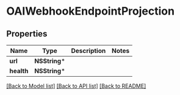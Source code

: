 # OAIWebhookEndpointProjection

## Properties
Name | Type | Description | Notes
------------ | ------------- | ------------- | -------------
**url** | **NSString*** |  | 
**health** | **NSString*** |  | 

[[Back to Model list]](../README#documentation-for-models) [[Back to API list]](../README#documentation-for-api-endpoints) [[Back to README]](../README)


